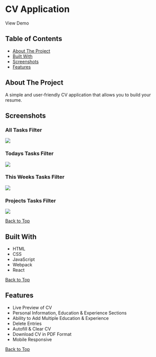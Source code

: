 # CV Application

View Demo

## Table of Contents
- [About The Project](#about-the-project)
- [Built With](#built-with)
- [Screenshots](#screenshots)
- [Features](#features)

## About The Project
A simple and user-friendly CV application that allows you to build your resume.

## Screenshots

### All Tasks Filter
![](screenshots/all-tasks-to-do-list.png)

### Todays Tasks Filter
![](screenshots/todays-tasks-to-do-list.png)

### This Weeks Tasks Filter
![](screenshots/this-weeks-tasks-to-do-list.png)

### Projects Tasks Filter
![](screenshots/projects-tasks-to-do-list.png)

[Back to Top](#cv-application)

## Built With
- HTML
- CSS
- JavaScript
- Webpack
- React

[Back to Top](#cv-application)

## Features

- Live Preview of CV 
- Personal Information, Education & Experience Sections
- Ability to Add Multiple Education & Experience
- Delete Entries
- Autofill & Clear CV
- Download CV in PDF Format
- Mobile Responsive

[Back to Top](#cv-application)
